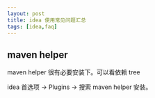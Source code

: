 ```yaml
---
layout: post
title: idea 使用常见问题汇总
tags: [idea,faq]
---
```


## maven helper

maven helper 很有必要安装下。可以看依赖 tree

idea 首选项 -> Plugins -> 搜索 maven helper 安装。
